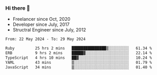 ### Hi there 👋

- Freelancer since Oct, 2020
- Developer since July, 2017
- Structral Engineer since July, 2012

<!--START_SECTION:waka-->

```txt
From: 22 May 2024 - To: 29 May 2024

Ruby         25 hrs 2 mins   ███████████████▒░░░░░░░░░   61.34 %
ERB          9 hrs 2 mins    █████▓░░░░░░░░░░░░░░░░░░░   22.14 %
TypeScript   4 hrs 10 mins   ██▓░░░░░░░░░░░░░░░░░░░░░░   10.24 %
YAML         43 mins         ▒░░░░░░░░░░░░░░░░░░░░░░░░   01.79 %
JavaScript   34 mins         ▒░░░░░░░░░░░░░░░░░░░░░░░░   01.40 %
```

<!--END_SECTION:waka-->
